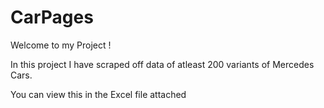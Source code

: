 # CarPages
Welcome to my Project !

In this project I have scraped off data of atleast 200 variants of Mercedes Cars.

You can view this in the Excel file attached 
